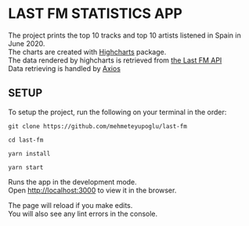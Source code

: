 # LAST FM STATISTICS APP

The project prints the top 10 tracks and top 10 artists listened in Spain in June 2020. <br/>
The charts are created with [Highcharts](https://github.com/highcharts/highcharts-react) package. <br />
The data rendered by highcharts is retrieved from [the Last FM API](https://www.last.fm/api/) <br />
Data retrieving is handled by [Axios](https://github.com/axios/axios)

## SETUP

To setup the project, run the following on your terminal in the order: 

```
git clone https://github.com/mehmeteyupoglu/last-fm 
```

```
cd last-fm
```

```
yarn install
```

```
yarn start
```

Runs the app in the development mode.<br />
Open [http://localhost:3000](http://localhost:3000) to view it in the browser.

The page will reload if you make edits.<br />
You will also see any lint errors in the console.

